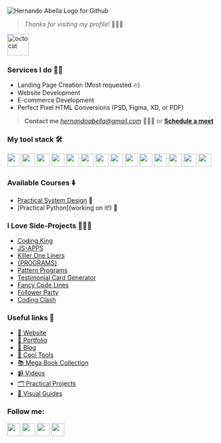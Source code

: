 ![Hernando Abella Logo for Github](https://github.com/user-attachments/assets/6f697911-b971-46bb-8ec4-1b55575ce48f)


> *Thanks for visiting my profile!* 👋😊✨

<img src="https://github.com/user-attachments/assets/6ca30c52-341f-4201-a549-5721bf38cce7" alt="octocat" width="50px"/>  

###  Services I do 👨‍🔧
- Landing Page Creation (Most requested 🔥)
- Website Development
- E-commerce Development
- Perfect Pixel HTML Conversions (PSD, Figma, XD, or PDF)
> **Contact me** *hernandoabella@gmail.com* 👋😊✨ or **[Schedule a meet](https://calendly.com/hernandoabella)**
###  My tool stack 🛠️
<div>
  <img src="https://cdn.jsdelivr.net/gh/devicons/devicon@latest/icons/html5/html5-original.svg" width="30px"/> 
  <img src="https://cdn.jsdelivr.net/gh/devicons/devicon@latest/icons/css3/css3-original.svg" width="30px"/>
  <img src="https://cdn.jsdelivr.net/gh/devicons/devicon@latest/icons/javascript/javascript-original.svg" width="30px"/> 
  <img src="https://cdn.jsdelivr.net/gh/devicons/devicon@latest/icons/tailwindcss/tailwindcss-original.svg" width="30px"/> 
  <img src="https://cdn.jsdelivr.net/gh/devicons/devicon@latest/icons/bootstrap/bootstrap-original.svg" width="30px"/>
  <img src="https://cdn.jsdelivr.net/gh/devicons/devicon@latest/icons/typescript/typescript-original.svg" width="30px"/> 
  <img src="https://cdn.jsdelivr.net/gh/devicons/devicon@latest/icons/react/react-original.svg" width="30px"/> 
  <img src="https://cdn.jsdelivr.net/gh/devicons/devicon@latest/icons/nextjs/nextjs-original.svg" width="30px"/>
  <img src="https://cdn.jsdelivr.net/gh/devicons/devicon@latest/icons/php/php-original.svg" width="30px"/>
  <img src="https://cdn.jsdelivr.net/gh/devicons/devicon@latest/icons/laravel/laravel-original.svg" width="30px"/> 
  <img src="https://cdn.jsdelivr.net/gh/devicons/devicon@latest/icons/nodejs/nodejs-original.svg" width="30px"/>
  <img src="https://cdn.jsdelivr.net/gh/devicons/devicon@latest/icons/mongodb/mongodb-original.svg" width="30px"/>
  <img src="https://cdn.jsdelivr.net/gh/devicons/devicon@latest/icons/python/python-original.svg" width="30px"/> 
  <img src="https://cdn.jsdelivr.net/gh/devicons/devicon@latest/icons/postgresql/postgresql-original.svg" width="30px"/> 
</div>

### Available Courses ⬇️
- [Practical System Design](https://www.github.com/hernandoabella/practical-system-design) 👷
- [Practical Python](working on it!) 👷

### I Love Side-Projects 👩🏻‍💻
- [Coding King](https://www.codingking.net)
- [JS-APPS](https://github.com/hernandoabella/js-apps)
- [Killer One Liners](https://github.com/hernandoabella/killer-one-liners)
- [{PROGRAMS}](https://github.com/hernandoabella/programs)
- [Pattern Programs](https://github.com/hernandoabella/pattern-programs)
- [Testimonial Card Generator](https://github.com/hernandoabella/testimonial-card-generator)
- [Fancy Code Lines](https://fancy-code-lines.vercel.app/)
- [Follower Party](https://github.com/hernandoabella/follower-party)
- [Coding Clash](https://github.com/hernandoabella/coding-clash)

### Useful links 🔗
- [🫅 Website](https://www.hernandoabella.com)
- [🧗 Portfolio](https://portfolio-hernandoabella.vercel.app/)
- [📝 Blog](https://medium.com/@hernandoabella)
- [🚀 Cool Tools](https://github.com/hernandoabella/cool-tools)
- [📚 Mega Book Collection](https://github.com/hernandoabella/books)
- [📹 Videos](https://youtube.com/c/hernandoabella)
- [🗂️ Practical Projects](https://github.com/hernandoabella/practical-projects)
- [📙 Visual Guides](https://github.com/hernandoabella/visual-guides)

### Follow me:
  <a href="https://www.x.com/hernandoabella"><img src="https://cdn2.iconfinder.com/data/icons/threads-by-instagram/24/x-logo-twitter-new-brand-contained-64.png" width="30px"/></a>
  <a href="https://www.instagram.com/hernandoabella"><img src="https://cdn2.iconfinder.com/data/icons/social-media-2285/512/1_Instagram_colored_svg_1-64.png" width="30px"/></a>
  <a href="https://www.tiktok.com/@hernandoabella"><img src="https://cdn0.iconfinder.com/data/icons/logos-brands-7/512/TikTok_logo_original0-64.png" width="30px"/></a>
  <a href="https://www.youtube.com/c/hernandoabella"><img src="https://cdn4.iconfinder.com/data/icons/logos-and-brands/512/395_Youtube_logo-64.png" width="30px"/></a>
